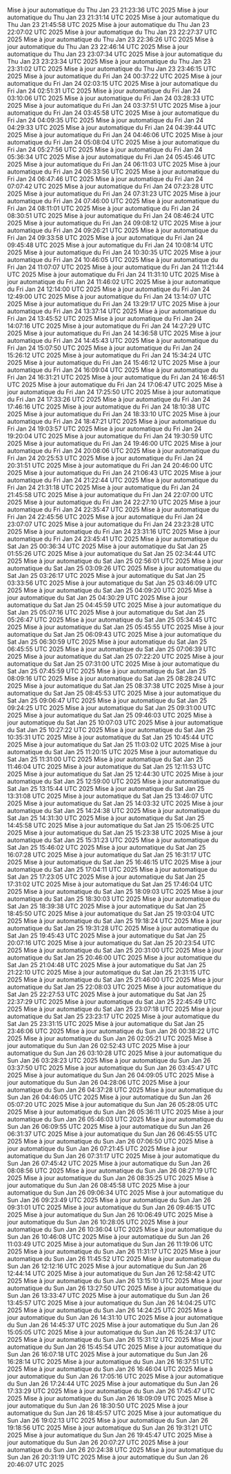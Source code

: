 Mise à jour automatique du Thu Jan 23 21:23:36 UTC 2025
Mise à jour automatique du Thu Jan 23 21:31:14 UTC 2025
Mise à jour automatique du Thu Jan 23 21:45:58 UTC 2025
Mise à jour automatique du Thu Jan 23 22:07:02 UTC 2025
Mise à jour automatique du Thu Jan 23 22:27:37 UTC 2025
Mise à jour automatique du Thu Jan 23 22:36:26 UTC 2025
Mise à jour automatique du Thu Jan 23 22:46:14 UTC 2025
Mise à jour automatique du Thu Jan 23 23:07:34 UTC 2025
Mise à jour automatique du Thu Jan 23 23:23:34 UTC 2025
Mise à jour automatique du Thu Jan 23 23:31:02 UTC 2025
Mise à jour automatique du Thu Jan 23 23:46:15 UTC 2025
Mise à jour automatique du Fri Jan 24 00:37:22 UTC 2025
Mise à jour automatique du Fri Jan 24 02:03:15 UTC 2025
Mise à jour automatique du Fri Jan 24 02:51:31 UTC 2025
Mise à jour automatique du Fri Jan 24 03:10:06 UTC 2025
Mise à jour automatique du Fri Jan 24 03:28:33 UTC 2025
Mise à jour automatique du Fri Jan 24 03:37:51 UTC 2025
Mise à jour automatique du Fri Jan 24 03:45:58 UTC 2025
Mise à jour automatique du Fri Jan 24 04:09:35 UTC 2025
Mise à jour automatique du Fri Jan 24 04:29:33 UTC 2025
Mise à jour automatique du Fri Jan 24 04:39:44 UTC 2025
Mise à jour automatique du Fri Jan 24 04:46:06 UTC 2025
Mise à jour automatique du Fri Jan 24 05:08:04 UTC 2025
Mise à jour automatique du Fri Jan 24 05:27:56 UTC 2025
Mise à jour automatique du Fri Jan 24 05:36:34 UTC 2025
Mise à jour automatique du Fri Jan 24 05:45:46 UTC 2025
Mise à jour automatique du Fri Jan 24 06:11:03 UTC 2025
Mise à jour automatique du Fri Jan 24 06:33:56 UTC 2025
Mise à jour automatique du Fri Jan 24 06:47:46 UTC 2025
Mise à jour automatique du Fri Jan 24 07:07:42 UTC 2025
Mise à jour automatique du Fri Jan 24 07:23:28 UTC 2025
Mise à jour automatique du Fri Jan 24 07:31:23 UTC 2025
Mise à jour automatique du Fri Jan 24 07:46:00 UTC 2025
Mise à jour automatique du Fri Jan 24 08:11:01 UTC 2025
Mise à jour automatique du Fri Jan 24 08:30:51 UTC 2025
Mise à jour automatique du Fri Jan 24 08:46:24 UTC 2025
Mise à jour automatique du Fri Jan 24 09:08:12 UTC 2025
Mise à jour automatique du Fri Jan 24 09:26:21 UTC 2025
Mise à jour automatique du Fri Jan 24 09:33:58 UTC 2025
Mise à jour automatique du Fri Jan 24 09:45:48 UTC 2025
Mise à jour automatique du Fri Jan 24 10:08:14 UTC 2025
Mise à jour automatique du Fri Jan 24 10:30:35 UTC 2025
Mise à jour automatique du Fri Jan 24 10:46:05 UTC 2025
Mise à jour automatique du Fri Jan 24 11:07:07 UTC 2025
Mise à jour automatique du Fri Jan 24 11:21:44 UTC 2025
Mise à jour automatique du Fri Jan 24 11:31:10 UTC 2025
Mise à jour automatique du Fri Jan 24 11:46:02 UTC 2025
Mise à jour automatique du Fri Jan 24 12:14:00 UTC 2025
Mise à jour automatique du Fri Jan 24 12:49:00 UTC 2025
Mise à jour automatique du Fri Jan 24 13:14:07 UTC 2025
Mise à jour automatique du Fri Jan 24 13:29:17 UTC 2025
Mise à jour automatique du Fri Jan 24 13:37:14 UTC 2025
Mise à jour automatique du Fri Jan 24 13:45:52 UTC 2025
Mise à jour automatique du Fri Jan 24 14:07:16 UTC 2025
Mise à jour automatique du Fri Jan 24 14:27:29 UTC 2025
Mise à jour automatique du Fri Jan 24 14:36:58 UTC 2025
Mise à jour automatique du Fri Jan 24 14:45:43 UTC 2025
Mise à jour automatique du Fri Jan 24 15:07:50 UTC 2025
Mise à jour automatique du Fri Jan 24 15:26:12 UTC 2025
Mise à jour automatique du Fri Jan 24 15:34:24 UTC 2025
Mise à jour automatique du Fri Jan 24 15:46:12 UTC 2025
Mise à jour automatique du Fri Jan 24 16:09:04 UTC 2025
Mise à jour automatique du Fri Jan 24 16:31:21 UTC 2025
Mise à jour automatique du Fri Jan 24 16:46:51 UTC 2025
Mise à jour automatique du Fri Jan 24 17:06:47 UTC 2025
Mise à jour automatique du Fri Jan 24 17:25:50 UTC 2025
Mise à jour automatique du Fri Jan 24 17:33:26 UTC 2025
Mise à jour automatique du Fri Jan 24 17:46:16 UTC 2025
Mise à jour automatique du Fri Jan 24 18:10:38 UTC 2025
Mise à jour automatique du Fri Jan 24 18:33:10 UTC 2025
Mise à jour automatique du Fri Jan 24 18:47:21 UTC 2025
Mise à jour automatique du Fri Jan 24 19:03:57 UTC 2025
Mise à jour automatique du Fri Jan 24 19:20:04 UTC 2025
Mise à jour automatique du Fri Jan 24 19:30:59 UTC 2025
Mise à jour automatique du Fri Jan 24 19:46:00 UTC 2025
Mise à jour automatique du Fri Jan 24 20:08:06 UTC 2025
Mise à jour automatique du Fri Jan 24 20:25:53 UTC 2025
Mise à jour automatique du Fri Jan 24 20:31:51 UTC 2025
Mise à jour automatique du Fri Jan 24 20:46:00 UTC 2025
Mise à jour automatique du Fri Jan 24 21:06:43 UTC 2025
Mise à jour automatique du Fri Jan 24 21:22:44 UTC 2025
Mise à jour automatique du Fri Jan 24 21:31:18 UTC 2025
Mise à jour automatique du Fri Jan 24 21:45:58 UTC 2025
Mise à jour automatique du Fri Jan 24 22:07:00 UTC 2025
Mise à jour automatique du Fri Jan 24 22:27:10 UTC 2025
Mise à jour automatique du Fri Jan 24 22:35:47 UTC 2025
Mise à jour automatique du Fri Jan 24 22:45:56 UTC 2025
Mise à jour automatique du Fri Jan 24 23:07:07 UTC 2025
Mise à jour automatique du Fri Jan 24 23:23:28 UTC 2025
Mise à jour automatique du Fri Jan 24 23:31:16 UTC 2025
Mise à jour automatique du Fri Jan 24 23:45:41 UTC 2025
Mise à jour automatique du Sat Jan 25 00:36:34 UTC 2025
Mise à jour automatique du Sat Jan 25 01:55:26 UTC 2025
Mise à jour automatique du Sat Jan 25 02:34:44 UTC 2025
Mise à jour automatique du Sat Jan 25 02:56:01 UTC 2025
Mise à jour automatique du Sat Jan 25 03:09:26 UTC 2025
Mise à jour automatique du Sat Jan 25 03:26:17 UTC 2025
Mise à jour automatique du Sat Jan 25 03:33:56 UTC 2025
Mise à jour automatique du Sat Jan 25 03:46:09 UTC 2025
Mise à jour automatique du Sat Jan 25 04:09:20 UTC 2025
Mise à jour automatique du Sat Jan 25 04:30:29 UTC 2025
Mise à jour automatique du Sat Jan 25 04:45:59 UTC 2025
Mise à jour automatique du Sat Jan 25 05:07:16 UTC 2025
Mise à jour automatique du Sat Jan 25 05:26:47 UTC 2025
Mise à jour automatique du Sat Jan 25 05:34:45 UTC 2025
Mise à jour automatique du Sat Jan 25 05:45:55 UTC 2025
Mise à jour automatique du Sat Jan 25 06:09:43 UTC 2025
Mise à jour automatique du Sat Jan 25 06:30:59 UTC 2025
Mise à jour automatique du Sat Jan 25 06:45:55 UTC 2025
Mise à jour automatique du Sat Jan 25 07:06:39 UTC 2025
Mise à jour automatique du Sat Jan 25 07:22:20 UTC 2025
Mise à jour automatique du Sat Jan 25 07:31:00 UTC 2025
Mise à jour automatique du Sat Jan 25 07:45:59 UTC 2025
Mise à jour automatique du Sat Jan 25 08:09:16 UTC 2025
Mise à jour automatique du Sat Jan 25 08:28:24 UTC 2025
Mise à jour automatique du Sat Jan 25 08:37:38 UTC 2025
Mise à jour automatique du Sat Jan 25 08:45:53 UTC 2025
Mise à jour automatique du Sat Jan 25 09:06:47 UTC 2025
Mise à jour automatique du Sat Jan 25 09:24:25 UTC 2025
Mise à jour automatique du Sat Jan 25 09:31:00 UTC 2025
Mise à jour automatique du Sat Jan 25 09:46:03 UTC 2025
Mise à jour automatique du Sat Jan 25 10:07:03 UTC 2025
Mise à jour automatique du Sat Jan 25 10:27:22 UTC 2025
Mise à jour automatique du Sat Jan 25 10:35:31 UTC 2025
Mise à jour automatique du Sat Jan 25 10:45:44 UTC 2025
Mise à jour automatique du Sat Jan 25 11:03:02 UTC 2025
Mise à jour automatique du Sat Jan 25 11:20:15 UTC 2025
Mise à jour automatique du Sat Jan 25 11:31:00 UTC 2025
Mise à jour automatique du Sat Jan 25 11:46:04 UTC 2025
Mise à jour automatique du Sat Jan 25 12:11:53 UTC 2025
Mise à jour automatique du Sat Jan 25 12:44:30 UTC 2025
Mise à jour automatique du Sat Jan 25 12:59:00 UTC 2025
Mise à jour automatique du Sat Jan 25 13:15:44 UTC 2025
Mise à jour automatique du Sat Jan 25 13:31:08 UTC 2025
Mise à jour automatique du Sat Jan 25 13:46:07 UTC 2025
Mise à jour automatique du Sat Jan 25 14:03:32 UTC 2025
Mise à jour automatique du Sat Jan 25 14:24:38 UTC 2025
Mise à jour automatique du Sat Jan 25 14:31:30 UTC 2025
Mise à jour automatique du Sat Jan 25 14:45:58 UTC 2025
Mise à jour automatique du Sat Jan 25 15:06:25 UTC 2025
Mise à jour automatique du Sat Jan 25 15:23:38 UTC 2025
Mise à jour automatique du Sat Jan 25 15:31:23 UTC 2025
Mise à jour automatique du Sat Jan 25 15:46:02 UTC 2025
Mise à jour automatique du Sat Jan 25 16:07:28 UTC 2025
Mise à jour automatique du Sat Jan 25 16:31:17 UTC 2025
Mise à jour automatique du Sat Jan 25 16:46:15 UTC 2025
Mise à jour automatique du Sat Jan 25 17:04:11 UTC 2025
Mise à jour automatique du Sat Jan 25 17:23:05 UTC 2025
Mise à jour automatique du Sat Jan 25 17:31:02 UTC 2025
Mise à jour automatique du Sat Jan 25 17:46:04 UTC 2025
Mise à jour automatique du Sat Jan 25 18:09:03 UTC 2025
Mise à jour automatique du Sat Jan 25 18:30:03 UTC 2025
Mise à jour automatique du Sat Jan 25 18:39:38 UTC 2025
Mise à jour automatique du Sat Jan 25 18:45:50 UTC 2025
Mise à jour automatique du Sat Jan 25 19:03:04 UTC 2025
Mise à jour automatique du Sat Jan 25 19:18:24 UTC 2025
Mise à jour automatique du Sat Jan 25 19:31:28 UTC 2025
Mise à jour automatique du Sat Jan 25 19:45:43 UTC 2025
Mise à jour automatique du Sat Jan 25 20:07:16 UTC 2025
Mise à jour automatique du Sat Jan 25 20:23:54 UTC 2025
Mise à jour automatique du Sat Jan 25 20:31:00 UTC 2025
Mise à jour automatique du Sat Jan 25 20:46:00 UTC 2025
Mise à jour automatique du Sat Jan 25 21:04:48 UTC 2025
Mise à jour automatique du Sat Jan 25 21:22:10 UTC 2025
Mise à jour automatique du Sat Jan 25 21:31:15 UTC 2025
Mise à jour automatique du Sat Jan 25 21:46:00 UTC 2025
Mise à jour automatique du Sat Jan 25 22:08:03 UTC 2025
Mise à jour automatique du Sat Jan 25 22:27:53 UTC 2025
Mise à jour automatique du Sat Jan 25 22:37:29 UTC 2025
Mise à jour automatique du Sat Jan 25 22:45:49 UTC 2025
Mise à jour automatique du Sat Jan 25 23:07:18 UTC 2025
Mise à jour automatique du Sat Jan 25 23:23:17 UTC 2025
Mise à jour automatique du Sat Jan 25 23:31:15 UTC 2025
Mise à jour automatique du Sat Jan 25 23:46:06 UTC 2025
Mise à jour automatique du Sun Jan 26 00:38:22 UTC 2025
Mise à jour automatique du Sun Jan 26 02:05:21 UTC 2025
Mise à jour automatique du Sun Jan 26 02:52:43 UTC 2025
Mise à jour automatique du Sun Jan 26 03:10:28 UTC 2025
Mise à jour automatique du Sun Jan 26 03:28:23 UTC 2025
Mise à jour automatique du Sun Jan 26 03:37:50 UTC 2025
Mise à jour automatique du Sun Jan 26 03:45:47 UTC 2025
Mise à jour automatique du Sun Jan 26 04:09:05 UTC 2025
Mise à jour automatique du Sun Jan 26 04:28:06 UTC 2025
Mise à jour automatique du Sun Jan 26 04:37:28 UTC 2025
Mise à jour automatique du Sun Jan 26 04:46:05 UTC 2025
Mise à jour automatique du Sun Jan 26 05:07:20 UTC 2025
Mise à jour automatique du Sun Jan 26 05:28:05 UTC 2025
Mise à jour automatique du Sun Jan 26 05:36:11 UTC 2025
Mise à jour automatique du Sun Jan 26 05:46:03 UTC 2025
Mise à jour automatique du Sun Jan 26 06:09:55 UTC 2025
Mise à jour automatique du Sun Jan 26 06:31:37 UTC 2025
Mise à jour automatique du Sun Jan 26 06:45:55 UTC 2025
Mise à jour automatique du Sun Jan 26 07:06:50 UTC 2025
Mise à jour automatique du Sun Jan 26 07:21:45 UTC 2025
Mise à jour automatique du Sun Jan 26 07:31:17 UTC 2025
Mise à jour automatique du Sun Jan 26 07:45:42 UTC 2025
Mise à jour automatique du Sun Jan 26 08:08:56 UTC 2025
Mise à jour automatique du Sun Jan 26 08:27:19 UTC 2025
Mise à jour automatique du Sun Jan 26 08:35:25 UTC 2025
Mise à jour automatique du Sun Jan 26 08:45:58 UTC 2025
Mise à jour automatique du Sun Jan 26 09:06:34 UTC 2025
Mise à jour automatique du Sun Jan 26 09:23:49 UTC 2025
Mise à jour automatique du Sun Jan 26 09:31:01 UTC 2025
Mise à jour automatique du Sun Jan 26 09:46:15 UTC 2025
Mise à jour automatique du Sun Jan 26 10:06:49 UTC 2025
Mise à jour automatique du Sun Jan 26 10:28:05 UTC 2025
Mise à jour automatique du Sun Jan 26 10:36:04 UTC 2025
Mise à jour automatique du Sun Jan 26 10:46:08 UTC 2025
Mise à jour automatique du Sun Jan 26 11:03:49 UTC 2025
Mise à jour automatique du Sun Jan 26 11:19:06 UTC 2025
Mise à jour automatique du Sun Jan 26 11:31:17 UTC 2025
Mise à jour automatique du Sun Jan 26 11:45:52 UTC 2025
Mise à jour automatique du Sun Jan 26 12:12:16 UTC 2025
Mise à jour automatique du Sun Jan 26 12:44:14 UTC 2025
Mise à jour automatique du Sun Jan 26 12:58:42 UTC 2025
Mise à jour automatique du Sun Jan 26 13:15:10 UTC 2025
Mise à jour automatique du Sun Jan 26 13:27:50 UTC 2025
Mise à jour automatique du Sun Jan 26 13:33:47 UTC 2025
Mise à jour automatique du Sun Jan 26 13:45:57 UTC 2025
Mise à jour automatique du Sun Jan 26 14:04:25 UTC 2025
Mise à jour automatique du Sun Jan 26 14:24:25 UTC 2025
Mise à jour automatique du Sun Jan 26 14:31:10 UTC 2025
Mise à jour automatique du Sun Jan 26 14:45:37 UTC 2025
Mise à jour automatique du Sun Jan 26 15:05:05 UTC 2025
Mise à jour automatique du Sun Jan 26 15:24:37 UTC 2025
Mise à jour automatique du Sun Jan 26 15:31:12 UTC 2025
Mise à jour automatique du Sun Jan 26 15:45:54 UTC 2025
Mise à jour automatique du Sun Jan 26 16:07:18 UTC 2025
Mise à jour automatique du Sun Jan 26 16:28:14 UTC 2025
Mise à jour automatique du Sun Jan 26 16:37:51 UTC 2025
Mise à jour automatique du Sun Jan 26 16:46:04 UTC 2025
Mise à jour automatique du Sun Jan 26 17:05:16 UTC 2025
Mise à jour automatique du Sun Jan 26 17:24:44 UTC 2025
Mise à jour automatique du Sun Jan 26 17:33:29 UTC 2025
Mise à jour automatique du Sun Jan 26 17:45:47 UTC 2025
Mise à jour automatique du Sun Jan 26 18:09:09 UTC 2025
Mise à jour automatique du Sun Jan 26 18:30:50 UTC 2025
Mise à jour automatique du Sun Jan 26 18:45:57 UTC 2025
Mise à jour automatique du Sun Jan 26 19:02:13 UTC 2025
Mise à jour automatique du Sun Jan 26 19:18:56 UTC 2025
Mise à jour automatique du Sun Jan 26 19:31:21 UTC 2025
Mise à jour automatique du Sun Jan 26 19:45:47 UTC 2025
Mise à jour automatique du Sun Jan 26 20:07:27 UTC 2025
Mise à jour automatique du Sun Jan 26 20:24:38 UTC 2025
Mise à jour automatique du Sun Jan 26 20:31:19 UTC 2025
Mise à jour automatique du Sun Jan 26 20:46:07 UTC 2025
